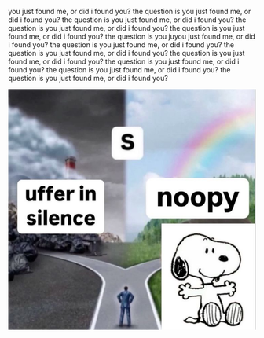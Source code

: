 you just found me, or did i found you? the question is you just found me, or did i found you? the question is you just found me, or did i found you? the question is you just found me, or did i found you? the question is you just found me, or did i found you? the question is you juyou just found me, or did i found you? the question is you just found me, or did i found you? the question is you just found me, or did i found you? the question is you just found me, or did i found you? the question is you just found me, or did i found you? the question is you just found me, or did i found you? the question is you just found me, or did i found you?

![image alt](https://github.com/tleeknowsaurus/tleeknowsaurus/blob/main/7541cf211e84b74af433ae1899ee1d62.jpg?raw=true)
